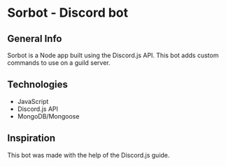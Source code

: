 # Sorbot - Discord bot

## General Info

Sorbot is a Node app built using the Discord.js API. This bot adds custom commands to use on a guild server.

## Technologies

- JavaScript
- Discord.js API
- MongoDB/Mongoose

## Inspiration

This bot was made with the help of the Discord.js guide.
